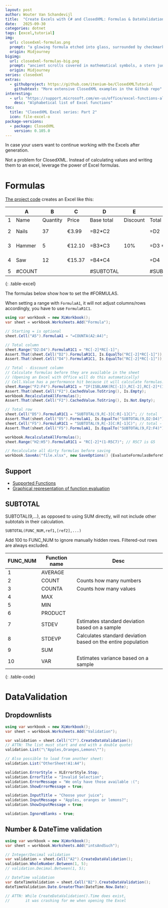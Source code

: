 ```yaml
---
layout: post
author: Wouter Van Schandevijl
title:  "Create Excels with C# and ClosedXML: Formulas & DataValidation"
date:   2025-09-30
categories: dotnet
tags: [excel,tutorial]
img:
  url: closedxml-formulas.png
  prompt: "a glowing formula etched into glass, surrounded by checkmarks and red crosses symbolizing validation, modern minimalistic style, high contrast, elegant illustration"
  origin: Midjourney
bigimg:
  url: closedxml-formulas-big.png
  prompt: "ancient scrolls covered in mathematical symbols, a stern judge stamping VALID or INVALID on parchment, renaissance painting style, high detail --ar 700:131"
  origin: Midjourney
series: closedxml
extras:
  - githubproject: https://github.com/itenium-be/ClosedXMLTutorial
    githubtext: "More extensive ClosedXML examples in the Github repo"
interesting:
  - url: "https://support.microsoft.com/en-us/office/excel-functions-alphabetical-b3944572-255d-4efb-bb96-c6d90033e188"
    desc: "Alphabetical list of Excel functions"
toc:
  title: "ClosedXML Excel series: Part 2"
  icon: file-excel-o
package-versions:
  - package: ClosedXML
    version: 0.105.0
---
```


In case your users want to continue working with the Excels after generation.

Not a problem for ClosedXML. Instead of calculating values and writing them to
an excel, leverage the power of Excel formulas.

<!--more-->

# Formulas

[The project code][github-project] creates an Excel like this:

|   | A     | B        | C      | D          | E        | F         | G         | H       |
|---|-------|----------|--------|------------|----------|-----------|-----------|---------|
| 1 | Name  | Quantity | Price  | Base total | Discount | Total     | Special   | Payup   |
| 2 | Nails | 37       | €3.99  | =B2*C2     |          | =D2       |           | =F2 * 0.8
| 3 | Hammer| 5        | €12.10 | =B3*C3     | 10%      | =D3 * 0.9 |           | =F3 * 0.8
| 4 | Saw   | 12       | €15.37 | =B4*C4     |          | =D4       |           | =F4 * 0.8
| 5 | #COUNT|          |        | #SUBTOTAL  |          | #SUBTOTAL | 20%       | #TOTAL
{: .table-excel}

The formulas below show how to set the #FORMULAS.

When setting a range with `FormulaA1`, it will not adjust columns/rows
accordingly, you have to use `FormulaR1C1`.

```c#
using var workbook = new XLWorkbook();
var sheet = workbook.Worksheets.Add("Formula");

// Starting = is optional
sheet.Cell("A5").FormulaA1 = "=COUNTA(A2:A4)";

// Total column
sheet.Range("D2:D4").FormulaR1C1 = "RC[-2]*RC[-1]";
Assert.That(sheet.Cell("D2").FormulaR1C1, Is.EqualTo("RC[-2]*RC[-1]"));
Assert.That(sheet.Cell("D4").FormulaR1C1, Is.EqualTo("RC[-2]*RC[-1]"));

// Total - discount column
// Calculate formulas before they are available in the sheet
// (Opening an Excel with Office will do this automatically)
// Cell.Value has a performance hit because it will calculate formulas.
sheet.Range("F2:F4").FormulaR1C1 = "IF(ISBLANK(RC[-1]),RC[-2],RC[-2]*(1-RC[-1]))";
Assert.That(sheet.Cell("F2").CachedValue.ToString(), Is.Empty);
workbook.RecalculateAllFormulas();
Assert.That(sheet.Cell("F2").CachedValue.ToString(), Is.Not.Empty);

// Total row
sheet.Cell("D5").FormulaR1C1 = "SUBTOTAL(9,R[-3]C:R[-1]C)"; // total
Assert.That(sheet.Cell("D5").FormulaA1, Is.EqualTo("SUBTOTAL(9,D2:D4)"));
sheet.Cell("F5").FormulaR1C1 = "SUBTOTAL(9,R[-3]C:R[-1]C)"; // total - discount
Assert.That(sheet.Cell("F5").FormulaA1, Is.EqualTo("SUBTOTAL(9,F2:F4)"));

workbook.RecalculateAllFormulas();
sheet.Range("H2:H5").FormulaR1C1 = "RC[-2]*(1-R5C7)"; // R5C7 is G5

// Recalculate all dirty formulas before saving
workbook.SaveAs("file.xlsx", new SaveOptions() {EvaluateFormulasBeforeSaving = true});
```

## Support

- [Supported Functions](https://github.com/closedxml/closedxml/wiki/Evaluating-Formulas#supported-functions)
- [Graphical representation of function evaluation](https://docs.closedxml.io/en/latest/concepts/function-evaluation.html#id1)


## SUBTOTAL

SUBTOTAL(9,...), as opposed to using SUM directly, will not include other subtotals in their calculation.

```vba
SUBTOTAL(FUNC_NUM,ref1,[ref2],...)
```

Add 100 to FUNC_NUM to ignore manually hidden rows.
Filtered-out rows are always excluded.

| FUNC_NUM | Function name | Desc
|----------|---------------|-----
| 1        | AVERAGE
| 2        | COUNT         | Counts how many numbers
| 3        | COUNTA        | Counts how many values
| 4        | MAX
| 5        | MIN
| 6        | PRODUCT
| 7        | STDEV         | Estimates standard deviation based on a sample
| 8        | STDEVP        | Calculates standard deviation based on the entire population
| 9        | SUM
| 10       | VAR           | Estimates variance based on a sample
{: .table-code}


# DataValidation

## Dropdownlists

```c#
using var workbook = new XLWorkbook();
var sheet = workbook.Worksheets.Add("Validation");

var validation = sheet.Cell("C7").CreateDataValidation();
// ATTN: The list must start and end with a double quote!
validation.List("\"Apples,Oranges,Lemons\"");

// Also possible to load from another sheet:
validation.List("OtherSheet!A1:A4");

validation.ErrorStyle = XLErrorStyle.Stop;
validation.ErrorTitle = "Invalid Selection";
validation.ErrorMessage = "We only have those available :(";
validation.ShowErrorMessage = true;

validation.InputTitle = "Choose your juice";
validation.InputMessage = "Apples, oranges or lemons?";
validation.ShowInputMessage = true;

validation.IgnoreBlanks = true;
```

## Number & DateTime validation

```c#
using var workbook = new XLWorkbook();
var sheet = workbook.Worksheets.Add("intsAndSuch");

// Integer/Decimal validation
var validation = sheet.Cell("A2").CreateDataValidation();
validation.WholeNumber.Between(1, 5);
// validation.Decimal.Between(1, 5);

// DateTime validation
var dateTimeValidation = sheet.Cell("B2").CreateDataValidation();
dateTimeValidation.Date.GreaterThan(DateTime.Now.Date);

// ATTN: While CreateDataValidation().Time does exist,
//       it was crashing for me when opening the Excel
```

[github-project]: https://github.com/itenium-be/ClosedXMLTutorial
